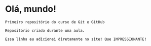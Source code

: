 # Olá, mundo!

    Primeiro repositório do curso de Git e GitHub

    Repositório criado durante uma aula. 

    Essa linha eu adicionei diretamente no site! Que IMPRESSIONANTE! 

